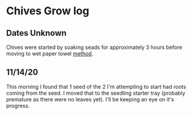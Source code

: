 # Chives Grow log
## Dates Unknown
Chives were started by soaking seads for approximately 3 hours before moving to wet paper towel [method](Methodology). 

## 11/14/20
This morning I found that 1 seed of the 2 I'm attempting to start had roots coming from the seed. I moved that to the seedling starter tray (probably premature as there were no leaves yet). I'll be keeping an eye on it's progress.